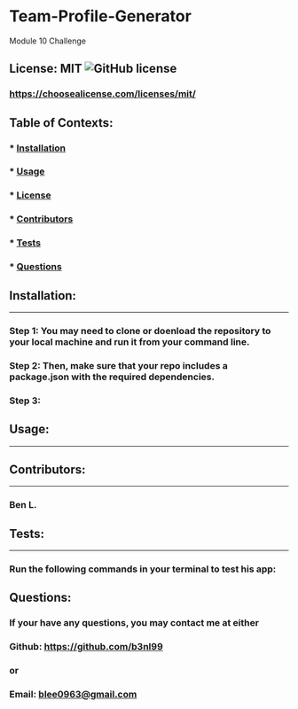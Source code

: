 # Team-Profile-Generator
Module 10 Challenge

  ## License: MIT ![GitHub license](https://img.shields.io/github/license/Naereen/StrapDown.js.svg)
  ### https://choosealicense.com/licenses/mit/

  ## Table of Contexts:
  ###  * [Installation](#installation)
  ###  * [Usage](#Usage)
  ###  * [License](#License)
  ###  * [Contributors](#Contributors)
  ###  * [Tests](#Tests)
  ###  * [Questions](#Questions)

  ## Installation:
  ---
  ### Step 1: You may need to clone or doenload the repository to your local machine and run it from your command line.
  ### Step 2: Then, make sure that your repo includes a package.json with the required dependencies.
  ### Step 3: 



  ## Usage:
  ---
  ### 

  ## Contributors:
  ---
  ### Ben L.
  
  ## Tests:
  ---
  ### Run the following commands in your terminal to test his app:
  ### 

  ## Questions:
  ### If your have any questions, you may contact me at either
  ### Github: https://github.com/b3nl99
  ### or
  ### Email: blee0963@gmail.com